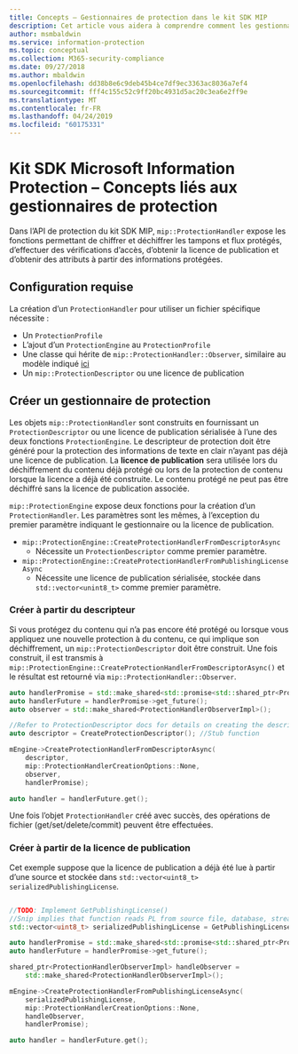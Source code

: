 ```yaml
---
title: Concepts – Gestionnaires de protection dans le kit SDK MIP
description: Cet article vous aidera à comprendre comment les gestionnaires de l’API de protection sont créés et utilisés pour appeler des opérations.
author: msmbaldwin
ms.service: information-protection
ms.topic: conceptual
ms.collection: M365-security-compliance
ms.date: 09/27/2018
ms.author: mbaldwin
ms.openlocfilehash: dd38b8e6c9deb45b4ce7df9ec3363ac8036a7ef4
ms.sourcegitcommit: fff4c155c52c9ff20bc4931d5ac20c3ea6e2ff9e
ms.translationtype: MT
ms.contentlocale: fr-FR
ms.lasthandoff: 04/24/2019
ms.locfileid: "60175331"
---
```

# <a name="microsoft-information-protection-sdk---protection-handler-concepts"></a>Kit SDK Microsoft Information Protection – Concepts liés aux gestionnaires de protection

Dans l’API de protection du kit SDK MIP, `mip::ProtectionHandler` expose les fonctions permettant de chiffrer et déchiffrer les tampons et flux protégés, d’effectuer des vérifications d’accès, d’obtenir la licence de publication et d’obtenir des attributs à partir des informations protégées. 

## <a name="requirements"></a>Configuration requise

La création d’un `ProtectionHandler` pour utiliser un fichier spécifique nécessite :

- Un `ProtectionProfile`
- L’ajout d’un `ProtectionEngine` au `ProtectionProfile`
- Une classe qui hérite de `mip::ProtectionHandler::Observer`, similaire au modèle indiqué [ici]()
- Un `mip::ProtectionDescriptor` ou une licence de publication

## <a name="create-a-protection-handler"></a>Créer un gestionnaire de protection

Les objets `mip::ProtectionHandler` sont construits en fournissant un `ProtectionDescriptor` ou une licence de publication sérialisée à l’une des deux fonctions `ProtectionEngine`. Le descripteur de protection doit être généré pour la protection des informations de texte en clair n’ayant pas déjà une licence de publication. La **licence de publication** sera utilisée lors du déchiffrement du contenu déjà protégé ou lors de la protection de contenu lorsque la licence a déjà été construite. Le contenu protégé ne peut pas être déchiffré sans la licence de publication associée.

`mip::ProtectionEngine` expose deux fonctions pour la création d’un `ProtectionHandler`. Les paramètres sont les mêmes, à l’exception du premier paramètre indiquant le gestionnaire ou la licence de publication.

- `mip::ProtectionEngine::CreateProtectionHandlerFromDescriptorAsync`
  - Nécessite un `ProtectionDescriptor` comme premier paramètre.
- `mip::ProtectionEngine::CreateProtectionHandlerFromPublishingLicenseAsync`
  - Nécessite une licence de publication sérialisée, stockée dans `std::vector<unint8_t>` comme premier paramètre.

### <a name="create-from-descriptor"></a>Créer à partir du descripteur

Si vous protégez du contenu qui n’a pas encore été protégé ou lorsque vous appliquez une nouvelle protection à du contenu, ce qui implique son déchiffrement, un `mip::ProtectionDescriptor` doit être construit. Une fois construit, il est transmis à `mip::ProtectionEngine::CreateProtectionHandlerFromDescriptorAsync()` et le résultat est retourné via `mip::ProtectionHandler::Observer`.

```cpp
auto handlerPromise = std::make_shared<std::promise<std::shared_ptr<ProtectionHandler>>>();
auto handlerFuture = handlerPromise->get_future();
auto observer = std::make_shared<ProtectionHandlerObserverImpl>();

//Refer to ProtectionDescriptor docs for details on creating the descriptor
auto descriptor = CreateProtectionDescriptor(); //Stub function

mEngine->CreateProtectionHandlerFromDescriptorAsync(
    descriptor,
    mip::ProtectionHandlerCreationOptions::None,
    observer,
    handlerPromise);

auto handler = handlerFuture.get();
```

Une fois l’objet `ProtectionHandler` créé avec succès, des opérations de fichier (get/set/delete/commit) peuvent être effectuées.

### <a name="create-from-publishing-license"></a>Créer à partir de la licence de publication

Cet exemple suppose que la licence de publication a déjà été lue à partir d’une source et stockée dans `std::vector<uint8_t> serializedPublishingLicense`.

```cpp

//TODO: Implement GetPublishingLicense()
//Snip implies that function reads PL from source file, database, stream, etc.
std::vector<uint8_t> serializedPublishingLicense = GetPublishingLicense(filePath);

auto handlerPromise = std::make_shared<std::promise<std::shared_ptr<ProtectionHandler>>>();
auto handlerFuture = handlerPromise->get_future();

shared_ptr<ProtectionHandlerObserverImpl> handleObserver =
    std::make_shared<ProtectionHandlerObserverImpl>();

mEngine->CreateProtectionHandlerFromPublishingLicenseAsync(
    serializedPublishingLicense,
    mip::ProtectionHandlerCreationOptions::None,
    handleObserver,
    handlerPromise);

auto handler = handlerFuture.get();
```

